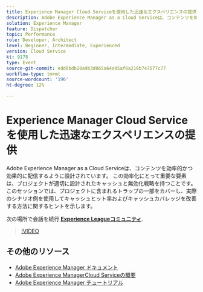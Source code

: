 ```yaml
---
title: Experience Manager Cloud Serviceを使用した迅速なエクスペリエンスの提供
description: Adobe Experience Manager as a Cloud Serviceは、コンテンツを効率的かつ効果的に配信するように設計されています。 この効率化にとって重要な要素は、プロジェクトが適切に設計されたキャッシュと無効化戦略を持つことです。 このセッションでは、プロジェクトに含まれるトラップの一部をカバーし、実際のシナリオ例を使用してキャッシュヒット率およびキャッシュカバレッジを改善する方法に関するヒントを示します。
solution: Experience Manager
feature: Dispatcher
topic: Performance
role: Developer, Architect
level: Beginner, Intermediate, Experienced
version: Cloud Service
kt: 9178
type: Event
source-git-commit: edd0bdb28a9b3d065a64a95af6a216b747577c77
workflow-type: tm+mt
source-wordcount: '196'
ht-degree: 12%

---
```


# Experience Manager Cloud Serviceを使用した迅速なエクスペリエンスの提供

Adobe Experience Manager as a Cloud Serviceは、コンテンツを効率的かつ効果的に配信するように設計されています。 この効率化にとって重要な要素は、プロジェクトが適切に設計されたキャッシュと無効化戦略を持つことです。 このセッションでは、プロジェクトに含まれるトラップの一部をカバーし、実際のシナリオ例を使用してキャッシュヒット率およびキャッシュカバレッジを改善する方法に関するヒントを示します。

次の場所で会話を続行 **[Experience Leagueコミュニティ](https://adobe.ly/3CUkzoB)**.

>[!VIDEO](https://video.tv.adobe.com/v/337846/?quality=12&learn=on&hidetitle=true)

## その他のリソース

- [Adobe Experience Manager ドキュメント](https://experienceleague.adobe.com/docs/experience-manager-cloud-service.html?lang=ja)
- [Adobe Experience ManagerCloud Serviceの概要](https://experienceleague.adobe.com/docs/experience-manager-cloud-service/overview/home.html?lang=ja)
- [Adobe Experience Manager チュートリアル](https://experienceleague.adobe.com/docs/experience-manager-tutorials.html?lang=ja)
